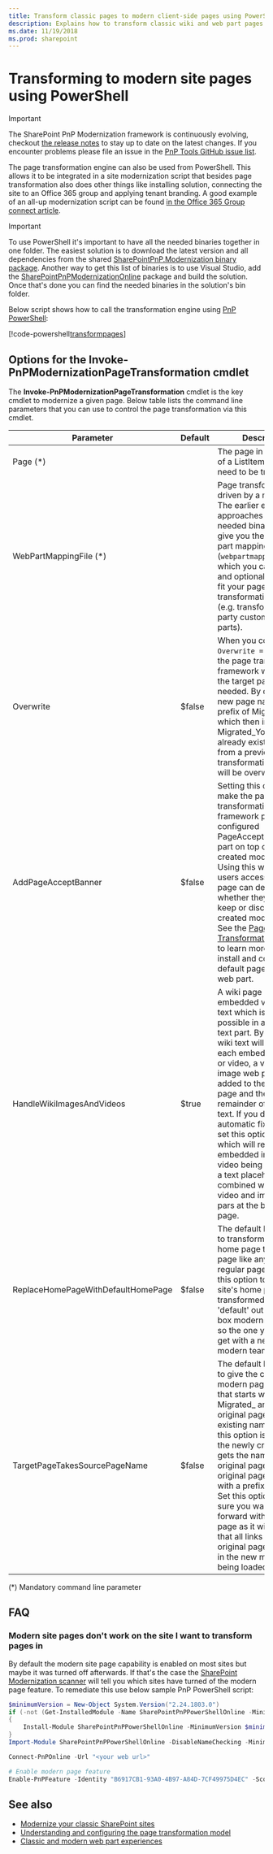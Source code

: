 ```yaml
---
title: Transform classic pages to modern client-side pages using PowerShell
description: Explains how to transform classic wiki and web part pages into modern client side pages using the SharePoint PowerShell
ms.date: 11/19/2018
ms.prod: sharepoint
---
```


# Transforming to modern site pages using PowerShell

> [!IMPORTANT]
> The SharePoint PnP Modernization framework is continuously evolving, checkout [the release notes](https://github.com/SharePoint/sp-dev-modernization/tree/master/Tools/SharePoint.Modernization/Modernization%20Framework%20release%20notes.md) to stay up to date on the latest changes. If you encounter problems please file an issue in the [PnP Tools GitHub issue list](https://github.com/SharePoint/sp-dev-modernization/issues).

The page transformation engine can also be used from PowerShell. This allows it to be integrated in a site modernization script that besides page transformation also does other things like installing solution, connecting the site to an Office 365 group and applying tenant branding. A good example of an all-up modernization script can be found [in the Office 365 Group connect article](modernize-connect-to-office365-group.md).

> [!IMPORTANT]
> To use PowerShell it's important to have all the needed binaries together in one folder. The easiest solution is to download the latest version and all dependencies from the shared [SharePointPnP.Modernization binary package](https://github.com/SharePoint/sp-dev-modernization/blob/master/Tools/SharePoint.Modernization/Scripts/PageTransformation/SharePointPnP.Modernization.v1.0.1811.2%20binaries.zip?raw=true). Another way to get this list of binaries is to use Visual Studio, add the [SharePointPnPModernizationOnline](https://www.nuget.org/packages/SharePointPnPModernizationOnline) package and build the solution. Once that's done you can find the needed binaries in the solution's bin folder.

Below script shows how to call the transformation engine using [PnP PowerShell](http://aka.ms/sppnp-powershell):

[!code-powershell[transformpages](../../sp-dev-modernization/blob/master/Scripts/PageTransformation/TransformPageSampleBasic.ps1 "Transform pages to modern pages using PowerShell")]

## Options for the Invoke-PnPModernizationPageTransformation cmdlet

The **Invoke-PnPModernizationPageTransformation** cmdlet is the key cmdlet to modernize a given page. Below table lists the command line parameters that you can use to control the page transformation via this cmdlet.

Parameter | Default | Description
----------|---------|------------
Page (*) | | The page in the format of a ListItem that will need to be transformed
WebPartMappingFile (*) | |  Page transformation is driven by a mapping file. The earlier explained approaches to get the needed binaries will also give you the default web part mapping file (`webpartmapping.xml`) which you can reference and optionally tweak. to fit your page transformation needs (e.g. transforming to 3rd party custom web parts).
Overwrite | $false | When you configure `Overwrite = $true` then the page transformation framework will overwrite the target page if needed. By default the new page name has a prefix of Migrated_, which then implies that if Migrated_YourPage.aspx already exists (typically from a previous page transformation effort) it will be overwritten.
AddPageAcceptBanner | $false | Setting this option will make the page transformation framework put the configured PageAcceptBanner web part on top of the created modern page. Using this web part the users accessing the page can decide whether they want to keep or discard the created modern page. See the [Page Transformation UI](modernize-userinterface-site-pages-ui.md) article to learn more on how to install and configure the default page banner web part.
HandleWikiImagesAndVideos | $true | A wiki page can contain embedded video and text which is not possible in a modern text part. By default the wiki text will be split at each embedded image or video, a video or image web part will be added to the modern page and then the remainder of the original text. If you don't like this automatic fixing you can set this option to false which will result in each embedded image and video being replaced by a text placeholder combined with individual video and image web pars at the bottom of the page.
ReplaceHomePageWithDefaultHomePage | $false | The default behavior is to transform your site's home page to a modern page like any other regular page. If you set this option to true then a site's home page will be transformed to a 'default' out-of-the-box modern home page, so the one you would get with a newly created modern team site.
TargetPageTakesSourcePageName | $false | The default behavior is to give the created modern page a name that starts with the prefix Migrated_ and let the original page keep it's existing name. When this option is specified the newly created page gets the name of the original page and the original page is renamed with a prefix Previous_. Set this option if you're sure you want to move forward with the modern page as it will ensure that all links pointing the original page now result in the new modern page being loaded.

(*) Mandatory command line parameter

## FAQ

### Modern site pages don't work on the site I want to transform pages in

By default the modern site page capability is enabled on most sites but maybe it was turned off afterwards. If that's the case the [SharePoint Modernization scanner](https://aka.ms/sppnp-modernizationscanner) will tell you which sites have turned of the modern page feature. To remediate this use below sample PnP PowerShell script:

```PowerShell
$minimumVersion = New-Object System.Version("2.24.1803.0")
if (-not (Get-InstalledModule -Name SharePointPnPPowerShellOnline -MinimumVersion $minimumVersion -ErrorAction Ignore))
{
    Install-Module SharePointPnPPowerShellOnline -MinimumVersion $minimumVersion -Scope CurrentUser
}
Import-Module SharePointPnPPowerShellOnline -DisableNameChecking -MinimumVersion $minimumVersion

Connect-PnPOnline -Url "<your web url>"

# Enable modern page feature
Enable-PnPFeature -Identity "B6917CB1-93A0-4B97-A84D-7CF49975D4EC" -Scope Web -Force
```

## See also

- [Modernize your classic SharePoint sites](modernize-classic-sites.md)
- [Understanding and configuring the page transformation model](modernize-userinterface-site-pages-model.md)
- [Classic and modern web part experiences](https://support.office.com/en-us/article/classic-and-modern-web-part-experiences-3fdae6c3-8fc1-49ab-8708-8c104b882e64)
